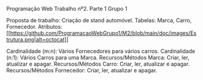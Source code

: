 Programação Web
Trabalho nº2. Parte 1
Grupo 1

Proposta de trabalho: Criação de stand automóvel.
Tabelas: Marca, Carro, Fornecedor.
Atributos:
[[https://github.com/ProgramacaoWebGrupo1/M2/blob/main/doc/images/Estrutura.png|alt=octocat]]

Cardinalidade (m:n): Vários Fornecedores para vários carros.
Cardinalidade (n:1): Vários Carros para uma Marca.
Recursos/Métodos Marca: Criar, ler, atualizar e apagar.
Recursos/Métodos Carro: Criar, ler, atualizar e apagar.
Recursos/Métodos Fornecedor: Criar, ler, atualizar e apagar.


